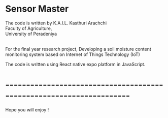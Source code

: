 # Sensor Master

The code is written by K.A.I.L. Kasthuri Arachchi <br/>
Faculty of Agriculture, <br/>
University of Peradeniya<br/>

<br/>
For the final year research project, Developing a soil moisture content monitoring system based on Internet of Things Technology (IoT)
 
The code is written using React native expo platform in JavaScript.

# --------------------------------------------------------------------
Hope you will enjoy !
